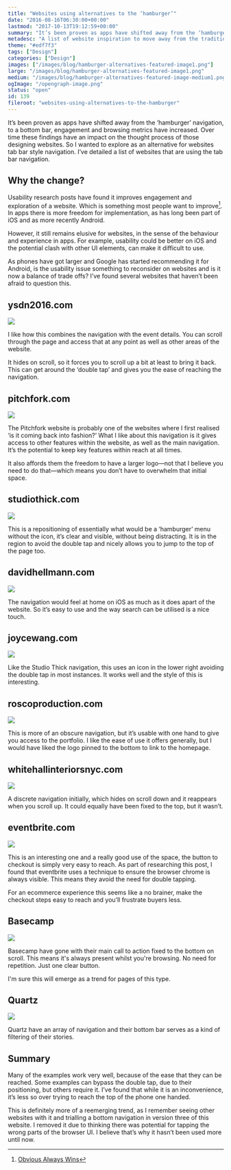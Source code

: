 ```yaml
---
title: "Websites using alternatives to the ‘hamburger’"
date: "2016-08-16T06:30:00+00:00"
lastmod: "2017-10-13T19:12:59+00:00"
summary: "It’s been proven as apps have shifted away from the ‘hamburger’ navigation, to a bottom bar, engagement and browsing metrics have increased. Over time these findings have an impact on the thought process of those designing websites. In this post I detail a list of websites that are using the tab bar navigation."
metadesc: "A list of website inspiration to move away from the traditional approach of the hamburger menu. Lots of iOS tab bar style examples."
theme: "#edf7f3"
tags: ["Design"]
categories: ["Design"]
images: ["/images/blog/hamburger-alternatives-featured-image1.png"]
large: "/images/blog/hamburger-alternatives-featured-image1.png"
medium: "/images/blog/hamburger-alternatives-featured-image-medium1.png"
ogImage: "/opengraph-image.png"
status: "open"
id: 139
fileroot: "websites-using-alternatives-to-the-hamburger"
---
```


It’s been proven as apps have shifted away from the ‘hamburger’ navigation, to a bottom bar, engagement and browsing metrics have increased. Over time these findings have an impact on the thought process of those designing websites. So I wanted to explore as an alternative for websites tab bar style navigation. I’ve detailed a list of websites that are using the tab bar navigation.

## Why the change?
Usability research posts have found it improves engagement and exploration of a website. Which is something most people want to improve[^1]. In apps there is more freedom for implementation, as has long been part of iOS and as more recently Android.

However, it still remains elusive for websites, in the sense of the behaviour and experience in apps. For example, usability could be better on iOS and the potential clash with other UI elements, can make it difficult to use.

As phones have got larger and Google has started recommending it for Android, is the usability issue something to reconsider on websites and is it now a balance of trade offs? I’ve found several websites that haven’t been afraid to question this.

## ysdn2016.com
<div className="article-image">
  <a href="http://ysdn2016.com/">
    <Image src="/images/blog/bottom-nav-ysdn.png" width={960} height={832} />
  </a>
</div>

I like how this combines the navigation with the event details. You can scroll through the page and access that at any point as well as other areas of the website.

It hides on scroll, so it forces you to scroll up a bit at least to bring it back. This can get around the ‘double tap’ and gives you the ease of reaching the navigation.


## pitchfork.com
<div className="article-image">
  <a href="http://pitchfork.com/">
    <Image src="/images/blog/bottom-nav-pitchfork.jpg" width={960} height={832} />
  </a>
</div>

The Pitchfork website is probably one of the websites where I first realised ‘is it coming back into fashion?’ What I like about this navigation is it gives access to other features within the website, as well as the main navigation. It’s the potential to keep key features within reach at all times.

It also affords them the freedom to have a larger logo—not that I believe you need to do that—which means you don’t have to overwhelm that initial space.

## studiothick.com
<div className="article-image">
  <a href="http://www.studiothick.com/">
    <Image src="/images/blog/bottom-nav-studiothick.jpg" width={960} height={832} />
  </a>
</div>

This is a repositioning of essentially what would be a ‘hamburger’ menu without the icon, it’s clear and visible, without being distracting. It is in the region to avoid the double tap and nicely allows you to jump to the top of the page too.

## davidhellmann.com
<div className="article-image">
  <a href="https://davidhellmann.com">
    <Image src="/images/blog/bottom-nav-david.png" width={960} height={832} />
  </a>
</div>

The navigation would feel at home on iOS as much as it does apart of the website. So it’s easy to use and the way search can be utilised is a nice touch.

## joycewang.com
<div className="article-image">
  <a href="http://joycewang.com">
    <Image src="/images/blog/bottom-nav-wang.jpg" width={960} height={832} />
  </a>
</div>

Like the Studio Thick navigation, this uses an icon in the lower right avoiding the double tap in most instances. It works well and the style of this is interesting.

## roscoproduction.com
<div className="article-image">
  <a href="http://roscoproduction.com">
    <Image src="/images/blog/bottom-nav-rosco.jpg" width={960} height={832} />
  </a>
</div>

This is more of an obscure navigation, but it’s usable with one hand to give you access to the portfolio. I like the ease of use it offers generally, but I would have liked the logo pinned to the bottom to link to the homepage.

## whitehallinteriorsnyc.com
<div className="article-image">
  <a href="http://www.whitehallinteriorsnyc.com">
    <Image src="/images/blog/bottom-nav-whitehall.jpg" width={960} height={832} />
  </a>
</div>

A discrete navigation initially, which hides on scroll down and it reappears when you scroll up. It could equally have been fixed to the top, but it wasn’t.

## eventbrite.com
<div className="article-image">
  <a href="https://www.eventbrite.com">
    <Image src="/images/blog/bottom-nav-eventbrite.jpg" width={960} height={832} />
  </a>
</div>

This is an interesting one and a really good use of the space, the button to checkout is simply very easy to reach. As part of researching this post, I found that eventbrite uses a technique to ensure the browser chrome is always visible. This means they avoid the need for double tapping.

For an ecommerce experience this seems like a no brainer, make the checkout steps easy to reach and you’ll frustrate buyers less.

## Basecamp
<div className="article-image">
  <a href="https://basecamp.com">
    <Image src="/images/blog/bottom-nav-basecamp.jpg" width={960} height={832} />
  </a>
</div>

Basecamp have gone with their main call to action fixed to the bottom on scroll. This means it's always present whilst you're browsing. No need for repetition. Just one clear button.

I'm sure this will emerge as a trend for pages of this type.

## Quartz
<div className="article-image">
  <a href="http://qz.com">
    <Image src="/images/blog/bottom-nav-quartz.jpg" width={960} height={832} />
  </a>
</div>

Quartz have an array of navigation and their bottom bar serves as a kind of filtering of their stories.

## Summary
Many of the examples work very well, because of the ease that they can be reached. Some examples can bypass the double tap, due to their positioning, but others require it. I’ve found that while it is an inconvenience, it’s less so over trying to reach the top of the phone one handed.

This is definitely more of a reemerging trend, as I remember seeing other websites with it and trialling a bottom navigation in version three of this website. I removed it due to thinking there was potential for tapping the wrong parts of the browser UI. I believe that’s why it hasn’t been used more until now.

[^1]: [Obvious Always Wins](http://www.lukew.com/ff/entry.asp?1945)
